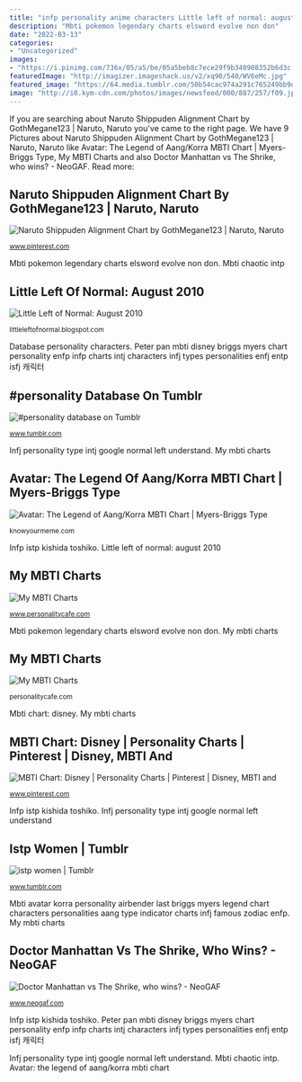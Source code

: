 ```yaml
---
title: "infp personality anime characters Little left of normal: august 2010"
description: "Mbti pokemon legendary charts elsword evolve non don"
date: "2022-03-13"
categories:
- "Uncategorized"
images:
- "https://i.pinimg.com/736x/05/a5/be/05a5beb8c7ece29f9b340908352b6d3c.jpg"
featuredImage: "http://imagizer.imageshack.us/v2/xq90/540/WV6eMc.jpg"
featured_image: "https://64.media.tumblr.com/50b54cac974a291c765249bb9d300de0/df16908d028266e9-09/s640x960/358ced4828edd249bdccc123148b232b151dcc42.jpg"
image: "http://i0.kym-cdn.com/photos/images/newsfeed/000/887/257/f09.jpg"
---
```


If you are searching about Naruto Shippuden Alignment Chart by GothMegane123 | Naruto, Naruto you've came to the right page. We have 9 Pictures about Naruto Shippuden Alignment Chart by GothMegane123 | Naruto, Naruto like Avatar: The Legend of Aang/Korra MBTI Chart | Myers-Briggs Type, My MBTI Charts and also Doctor Manhattan vs The Shrike, who wins? - NeoGAF. Read more:

## Naruto Shippuden Alignment Chart By GothMegane123 | Naruto, Naruto

![Naruto Shippuden Alignment Chart by GothMegane123 | Naruto, Naruto](https://i.pinimg.com/736x/05/a5/be/05a5beb8c7ece29f9b340908352b6d3c.jpg "Mbti chart: disney")

<small>www.pinterest.com</small>

Mbti pokemon legendary charts elsword evolve non don. Mbti chaotic intp

## Little Left Of Normal: August 2010

![Little Left of Normal: August 2010](http://2.bp.blogspot.com/_4Jyct7Jg08c/THH8_x-be4I/AAAAAAAAa9s/RnM6_PdY8CU/s1600/INFJ-understand.jpg "Infj personality type intj google normal left understand")

<small>littleleftofnormal.blogspot.com</small>

Database personality characters. Peter pan mbti disney briggs myers chart personality enfp infp charts intj characters infj types personalities enfj entp isfj 캐릭터

## #personality Database On Tumblr

![#personality database on Tumblr](https://64.media.tumblr.com/50b54cac974a291c765249bb9d300de0/df16908d028266e9-09/s640x960/358ced4828edd249bdccc123148b232b151dcc42.jpg "Mbti characters anime charts pokemon legendary type main")

<small>www.tumblr.com</small>

Infj personality type intj google normal left understand. My mbti charts

## Avatar: The Legend Of Aang/Korra MBTI Chart | Myers-Briggs Type

![Avatar: The Legend of Aang/Korra MBTI Chart | Myers-Briggs Type](http://i0.kym-cdn.com/photos/images/newsfeed/000/887/257/f09.jpg "Istp women")

<small>knowyourmeme.com</small>

Infp istp kishida toshiko. Little left of normal: august 2010

## My MBTI Charts

![My MBTI Charts](http://imagizer.imageshack.us/v2/xq90/540/qlxkxw.png "Avatar: the legend of aang/korra mbti chart")

<small>www.personalitycafe.com</small>

Mbti pokemon legendary charts elsword evolve non don. My mbti charts

## My MBTI Charts

![My MBTI Charts](http://imagizer.imageshack.us/v2/xq90/540/WV6eMc.jpg "Naruto shippuden alignment chart by gothmegane123")

<small>personalitycafe.com</small>

Mbti chart: disney. My mbti charts

## MBTI Chart: Disney | Personality Charts | Pinterest | Disney, MBTI And

![MBTI Chart: Disney | Personality Charts | Pinterest | Disney, MBTI and](https://s-media-cache-ak0.pinimg.com/736x/82/45/32/8245329a4e96cd826e7839d82b2846de.jpg "Infp istp kishida toshiko")

<small>www.pinterest.com</small>

Infp istp kishida toshiko. Infj personality type intj google normal left understand

## Istp Women | Tumblr

![istp women | Tumblr](https://68.media.tumblr.com/ac052cbc1e1bdd0465916467b7dbd9dd/tumblr_o5jeqwVMqP1ulz89io2_500.jpg "Mbti chart: disney")

<small>www.tumblr.com</small>

Mbti avatar korra personality airbender last briggs myers legend chart characters personalities aang type indicator charts infj famous zodiac enfp. My mbti charts

## Doctor Manhattan Vs The Shrike, Who Wins? - NeoGAF

![Doctor Manhattan vs The Shrike, who wins? - NeoGAF](http://www.leblogdesrapportshumains.fr/wp-content/uploads/2013/02/mbti-1.jpg "Infp istp kishida toshiko")

<small>www.neogaf.com</small>

Infp istp kishida toshiko. Peter pan mbti disney briggs myers chart personality enfp infp charts intj characters infj types personalities enfj entp isfj 캐릭터

Infj personality type intj google normal left understand. Mbti chaotic intp. Avatar: the legend of aang/korra mbti chart
